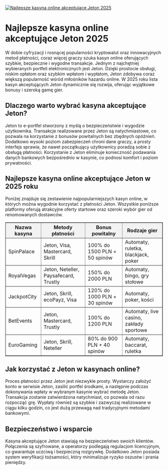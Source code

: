 [![Najlepsze kasyna online akceptujące Jeton 2025](https://123-caf.pages.dev/gitsignup.png)](https://vrmoo.ru/Bt82HjjY)

<h1>Najlepsze kasyna online akceptujące Jeton 2025</h1> <p>W dobie cyfryzacji i rosnącej popularności kryptowalut oraz innowacyjnych metod płatności, coraz więcej graczy szuka kasyn online oferujących szybkie, bezpieczne i wygodne transakcje. Jednym z najchętniej wybieranych portfeli elektronicznych jest Jeton. Dzięki prostocie obsługi, niskim opłatom oraz szybkim wpłatom i wypłatom, Jeton zdobywa coraz większą popularność wśród miłośników hazardu online. W 2025 roku lista kasyn akceptujących Jeton dynamicznie się rozwija, oferując wyjątkowe bonusy i szeroką gamę gier.</p>  <h2>Dlaczego warto wybrać kasyna akceptujące Jeton?</h2> <p>Jeton to e-portfel stworzony z myślą o bezpieczeństwie i wygodzie użytkownika. Transakcje realizowane przez Jeton są natychmiastowe, co pozwala na korzystanie z bonusów powitalnych bez zbędnych opóźnień. Dodatkowo wysoki poziom zabezpieczeń chroni dane graczy, a prosty interfejs sprawia, że nawet początkujący użytkownicy poradzą sobie z obsługą płatności. Korzystanie z Jeton eliminuje konieczność podawania danych bankowych bezpośrednio w kasynie, co podnosi komfort i poziom prywatności.</p>  <h2>Najlepsze kasyna online akceptujące Jeton w 2025 roku</h2> <p>Poniżej znajduje się zestawienie najpopularniejszych kasyn online, w których można wygodnie korzystać z płatności Jeton. Wszystkie poniższe platformy oferują atrakcyjne oferty startowe oraz szeroki wybór gier od renomowanych dostawców.</p>  <table border="1" cellpadding="8" cellspacing="0" style="border-collapse: collapse; width: 100%; max-width: 800px;">   <thead>     <tr style="background-color: #f2f2f2;">       <th>Nazwa kasyna</th>       <th>Metody płatności</th>       <th>Bonus powitalny</th>       <th>Rodzaje gier</th>     </tr>   </thead>   <tbody>     <tr>       <td>SpinPalace</td>       <td>Jeton, Visa, Mastercard, Skrill</td>       <td>100% do 1500 PLN + 50 spinów</td>       <td>Automaty, ruletka, blackjack, poker</td>     </tr>     <tr>       <td>RoyalVegas</td>       <td>Jeton, Neteller, Paysafecard, Trustly</td>       <td>150% do 2000 PLN</td>       <td>Automaty, bingo, gry stołowe</td>     </tr>     <tr>       <td>JackpotCity</td>       <td>Jeton, Skrill, ecoPayz, Visa</td>       <td>120% do 1000 PLN + 30 spinów</td>       <td>Automaty, poker, kości</td>     </tr>     <tr>       <td>BetEvents</td>       <td>Jeton, Mastercard, Trustly</td>       <td>100% do 1200 PLN</td>       <td>Automaty, live casino, zakłady sportowe</td>     </tr>     <tr>       <td>EuroGaming</td>       <td>Jeton, Skrill, Neteller</td>       <td>80% do 900 PLN + 40 spinów</td>       <td>Automaty, baccarat, ruletka</td>     </tr>   </tbody> </table>  <h2>Jak korzystać z Jeton w kasynach online?</h2> <p>Proces płatności przez Jeton jest niezwykle prosty. Wystarczy założyć konto w serwisie Jeton, zasilić portfel środkami, a następnie podczas dokonywania wpłaty w wybranym kasynie wybrać metodę Jeton. Transakcja zostanie zatwierdzona natychmiast, co pozwala od razu rozpocząć grę. Wypłaty również są szybkie i zazwyczaj realizowane w ciągu kilku godzin, co jest dużą przewagą nad tradycyjnymi metodami bankowymi.</p>  <h2>Bezpieczeństwo i wsparcie</h2> <p>Kasyna akceptujące Jeton stawiają na bezpieczeństwo swoich klientów. Połączenia są szyfrowane, a operatorzy podlegają regulacjom licencyjnym, co gwarantuje uczciwą i bezpieczną rozgrywkę. Dodatkowo Jeton posiada system weryfikacji tożsamości, który minimalizuje ryzyko oszustw i prania pieniędzy.</p>
